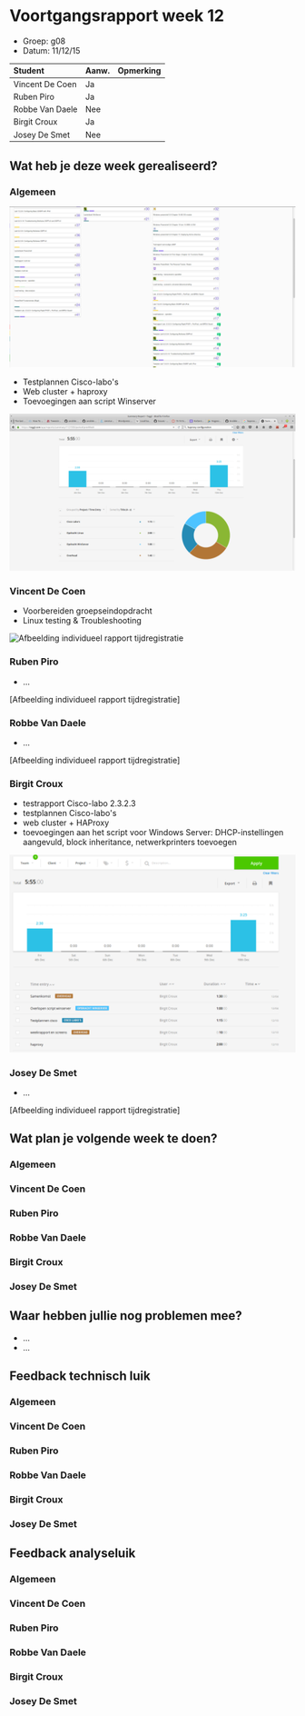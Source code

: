 # Voortgangsrapport week 12

* Groep: g08
* Datum: 11/12/15

| Student  | Aanw. | Opmerking |
| :---     | :---  | :---      |
| Vincent De Coen |   Ja    |           |
| Ruben Piro |    Ja   |           |
| Robbe Van Daele |   Nee    |           |
| Birgit Croux |  Ja     |           |
| Josey De Smet |   Nee   |            |

## Wat heb je deze week gerealiseerd?

### Algemeen

![Afbeelding huidige toestand Kanban-bord(en) invoegen](/weekrapport/media/w12/kanbanteam.png "huboard team")

* Testplannen Cisco-labo's
* Web cluster + haproxy
* Toevoegingen aan script Winserver

![Afbeelding teamoverzicht tijdregistratie onderverdeeld per deelopdracht](/weekrapport/media/w12/togglteam.png "toggl team")

### Vincent De Coen

* Voorbereiden groepseindopdracht
* Linux testing & Troubleshooting

![Afbeelding individueel rapport tijdregistratie](/weekrapport/media/w12/week12Vincent "tijdregistratie individueel Vincent")

### Ruben Piro

* ...

[Afbeelding individueel rapport tijdregistratie]

### Robbe Van Daele

* ...

[Afbeelding individueel rapport tijdregistratie]

### Birgit Croux

* testrapport Cisco-labo 2.3.2.3
* testplannen Cisco-labo's
* web cluster + HAProxy
* toevoegingen aan het script voor Windows Server: DHCP-instellingen aangevuld, block inheritance, netwerkprinters toevoegen

![Afbeelding individueel rapport tijdregistratie](/weekrapport/media/w12/togglbirgit.png "tijdregistratie individueel birgit")

### Josey De Smet

* ...

[Afbeelding individueel rapport tijdregistratie]


## Wat plan je volgende week te doen?

### Algemeen
### Vincent De Coen
### Ruben Piro
### Robbe Van Daele
### Birgit Croux
### Josey De Smet

## Waar hebben jullie nog problemen mee?

* ...
* ...

## Feedback technisch luik

### Algemeen

### Vincent De Coen
### Ruben Piro
### Robbe Van Daele
### Birgit Croux
### Josey De Smet

## Feedback analyseluik

### Algemeen

### Vincent De Coen
### Ruben Piro
### Robbe Van Daele
### Birgit Croux
### Josey De Smet
